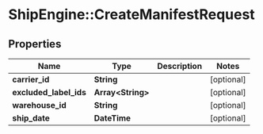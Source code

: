# ShipEngine::CreateManifestRequest

## Properties
Name | Type | Description | Notes
------------ | ------------- | ------------- | -------------
**carrier_id** | **String** |  | [optional] 
**excluded_label_ids** | **Array&lt;String&gt;** |  | [optional] 
**warehouse_id** | **String** |  | [optional] 
**ship_date** | **DateTime** |  | [optional] 


